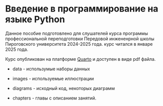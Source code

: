# Введение в программирование на языке Python

Данное пособие подготовлено для слушателей курса программы профессиональной переподготовки Передовой инжененрной школы Пироговского университета 2024-2025 года. курс читался в январе 2025 года.

Курс опубликован на платформе [Quarto](https://stotoshka.quarto.pub/pish_bioinf/) и доступен в виде pdf файла.

-   data - использумые наборы данных

-   images - используемые иллюстрации

-   diagrams - исходный код, некоторых диаграмм

-   chapters - главы с описанием занятий.